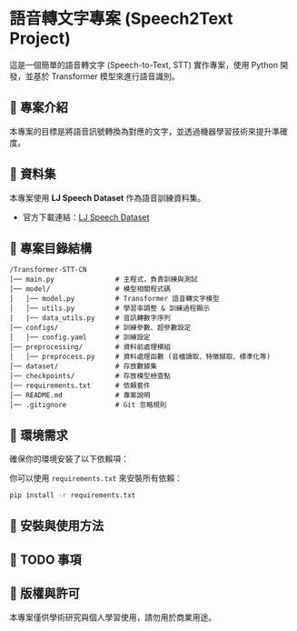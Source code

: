 # 語音轉文字專案 (Speech2Text Project)

這是一個簡單的語音轉文字 (Speech-to-Text, STT) 實作專案，使用 Python 開發，並基於 Transformer 模型來進行語音識別。

## 🚀 專案介紹
本專案的目標是將語音訊號轉換為對應的文字，並透過機器學習技術來提升準確度。

## 📂 資料集
本專案使用 **LJ Speech Dataset** 作為語音訓練資料集。
- 官方下載連結：[LJ Speech Dataset](https://keithito.com/LJ-Speech-Dataset/)

## 📁 專案目錄結構

```
/Transformer-STT-CN
│── main.py               # 主程式，負責訓練與測試
│── model/                # 模型相關程式碼
│   │── model.py          # Transformer 語音轉文字模型
│   │── utils.py          # 學習率調整 & 訓練過程顯示
|   |── data_utils.py     # 音訊轉數字序列
│── configs/              # 訓練參數、超參數設定
│   │── config.yaml       # 訓練設定
│── preprocessing/        # 資料前處理模組
│   │── preprocess.py     # 資料處理函數 (音檔讀取、特徵擷取、標準化等)
│── dataset/              # 存放數據集
│── checkpoints/          # 存放模型檢查點
│── requirements.txt      # 依賴套件
│── README.md             # 專案說明
│── .gitignore            # Git 忽略規則
```

## 🔧 環境需求
確保你的環境安裝了以下依賴項：

你可以使用 `requirements.txt` 來安裝所有依賴：
```bash
pip install -r requirements.txt
```

## 🚀 安裝與使用方法


## 📌 TODO 事項


## 📝 版權與許可
本專案僅供學術研究與個人學習使用，請勿用於商業用途。

